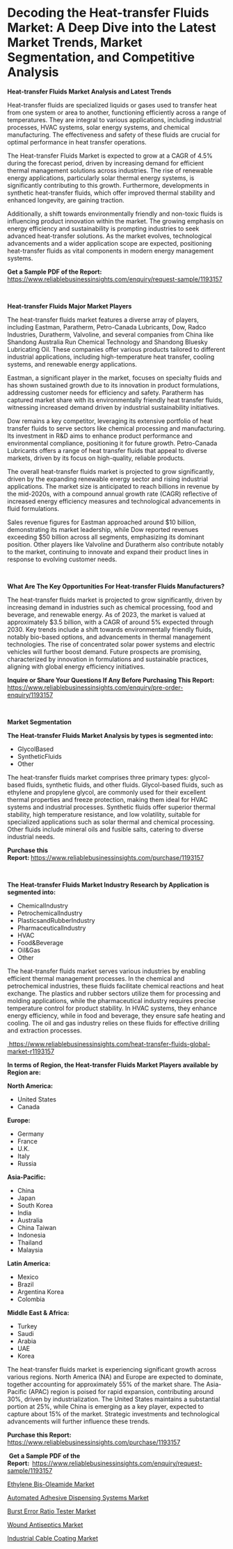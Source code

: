 <p><h1>Decoding the Heat-transfer Fluids Market: A Deep Dive into the Latest Market Trends, Market Segmentation, and Competitive Analysis</h1></p><p><strong>Heat-transfer Fluids Market Analysis and Latest Trends</strong></p>
<p><p>Heat-transfer fluids are specialized liquids or gases used to transfer heat from one system or area to another, functioning efficiently across a range of temperatures. They are integral to various applications, including industrial processes, HVAC systems, solar energy systems, and chemical manufacturing. The effectiveness and safety of these fluids are crucial for optimal performance in heat transfer operations.</p><p>The Heat-transfer Fluids Market is expected to grow at a CAGR of 4.5% during the forecast period, driven by increasing demand for efficient thermal management solutions across industries. The rise of renewable energy applications, particularly solar thermal energy systems, is significantly contributing to this growth. Furthermore, developments in synthetic heat-transfer fluids, which offer improved thermal stability and enhanced longevity, are gaining traction. </p><p>Additionally, a shift towards environmentally friendly and non-toxic fluids is influencing product innovation within the market. The growing emphasis on energy efficiency and sustainability is prompting industries to seek advanced heat-transfer solutions. As the market evolves, technological advancements and a wider application scope are expected, positioning heat-transfer fluids as vital components in modern energy management systems.</p></p>
<p><strong>Get a Sample PDF of the Report:&nbsp;</strong> <a href="https://www.reliablebusinessinsights.com/enquiry/request-sample/1193157?utm_campaign=117&utm_medium=2&utm_source=Github&utm_content=ia&utm_term=06122024&utm_id=heat-transfer-fluids">https://www.reliablebusinessinsights.com/enquiry/request-sample/1193157</a></p>
<p>&nbsp;</p>
<p><strong>Heat-transfer Fluids Major Market Players</strong></p>
<p><p>The heat-transfer fluids market features a diverse array of players, including Eastman, Paratherm, Petro-Canada Lubricants, Dow, Radco Industries, Duratherm, Valvoline, and several companies from China like Shandong Australia Run Chemical Technology and Shandong Bluesky Lubricating Oil. These companies offer various products tailored to different industrial applications, including high-temperature heat transfer, cooling systems, and renewable energy applications.</p><p>Eastman, a significant player in the market, focuses on specialty fluids and has shown sustained growth due to its innovation in product formulations, addressing customer needs for efficiency and safety. Paratherm has captured market share with its environmentally friendly heat transfer fluids, witnessing increased demand driven by industrial sustainability initiatives.</p><p>Dow remains a key competitor, leveraging its extensive portfolio of heat transfer fluids to serve sectors like chemical processing and manufacturing. Its investment in R&D aims to enhance product performance and environmental compliance, positioning it for future growth. Petro-Canada Lubricants offers a range of heat transfer fluids that appeal to diverse markets, driven by its focus on high-quality, reliable products.</p><p>The overall heat-transfer fluids market is projected to grow significantly, driven by the expanding renewable energy sector and rising industrial applications. The market size is anticipated to reach billions in revenue by the mid-2020s, with a compound annual growth rate (CAGR) reflective of increased energy efficiency measures and technological advancements in fluid formulations.</p><p>Sales revenue figures for Eastman approached around $10 billion, demonstrating its market leadership, while Dow reported revenues exceeding $50 billion across all segments, emphasizing its dominant position. Other players like Valvoline and Duratherm also contribute notably to the market, continuing to innovate and expand their product lines in response to evolving customer needs.</p></p>
<p>&nbsp;</p>
<p><strong>What Are The Key Opportunities For Heat-transfer Fluids Manufacturers?</strong></p>
<p><p>The heat-transfer fluids market is projected to grow significantly, driven by increasing demand in industries such as chemical processing, food and beverage, and renewable energy. As of 2023, the market is valued at approximately $3.5 billion, with a CAGR of around 5% expected through 2030. Key trends include a shift towards environmentally friendly fluids, notably bio-based options, and advancements in thermal management technologies. The rise of concentrated solar power systems and electric vehicles will further boost demand. Future prospects are promising, characterized by innovation in formulations and sustainable practices, aligning with global energy efficiency initiatives.</p></p>
<p><strong>Inquire or Share Your Questions If Any Before Purchasing This Report:</strong> <a href="https://www.reliablebusinessinsights.com/enquiry/pre-order-enquiry/1193157?utm_campaign=117&utm_medium=2&utm_source=Github&utm_content=ia&utm_term=06122024&utm_id=heat-transfer-fluids">https://www.reliablebusinessinsights.com/enquiry/pre-order-enquiry/1193157</a></p>
<p>&nbsp;</p>
<p><strong>Market Segmentation</strong></p>
<p><strong>The Heat-transfer Fluids Market Analysis by types is segmented into:</strong></p>
<p><ul><li>GlycolBased</li><li>SyntheticFluids</li><li>Other</li></ul></p>
<p><p>The heat-transfer fluids market comprises three primary types: glycol-based fluids, synthetic fluids, and other fluids. Glycol-based fluids, such as ethylene and propylene glycol, are commonly used for their excellent thermal properties and freeze protection, making them ideal for HVAC systems and industrial processes. Synthetic fluids offer superior thermal stability, high temperature resistance, and low volatility, suitable for specialized applications such as solar thermal and chemical processing. Other fluids include mineral oils and fusible salts, catering to diverse industrial needs.</p></p>
<p><strong>Purchase this Report:&nbsp;</strong><a href="https://www.reliablebusinessinsights.com/purchase/1193157?utm_campaign=117&utm_medium=2&utm_source=Github&utm_content=ia&utm_term=06122024&utm_id=heat-transfer-fluids">https://www.reliablebusinessinsights.com/purchase/1193157</a></p>
<p>&nbsp;</p>
<p><strong>The Heat-transfer Fluids Market Industry Research by Application is segmented into:</strong></p>
<p><ul><li>ChemicalIndustry</li><li>PetrochemicalIndustry</li><li>PlasticsandRubberIndustry</li><li>PharmaceuticalIndustry</li><li>HVAC</li><li>Food&Beverage</li><li>Oil&Gas</li><li>Other</li></ul></p>
<p><p>The heat-transfer fluids market serves various industries by enabling efficient thermal management processes. In the chemical and petrochemical industries, these fluids facilitate chemical reactions and heat exchange. The plastics and rubber sectors utilize them for processing and molding applications, while the pharmaceutical industry requires precise temperature control for product stability. In HVAC systems, they enhance energy efficiency, while in food and beverage, they ensure safe heating and cooling. The oil and gas industry relies on these fluids for effective drilling and extraction processes.</p></p>
<p><a href="https://www.reliablebusinessinsights.com/heat-transfer-fluids-global-market-r1193157?utm_campaign=117&utm_medium=2&utm_source=Github&utm_content=ia&utm_term=06122024&utm_id=heat-transfer-fluids">&nbsp;https://www.reliablebusinessinsights.com/heat-transfer-fluids-global-market-r1193157</a></p>
<p><strong>In terms of Region, the Heat-transfer Fluids Market Players available by Region are:</strong></p>
<p>
    <p> <strong> North America: </strong>
        <ul>
            <li>United States</li>
            <li>Canada</li>
        </ul>
        </p> 
    <p> <strong> Europe: </strong>
        <ul>
            <li>Germany</li>
            <li>France</li>
            <li>U.K.</li>
            <li>Italy</li>
            <li>Russia</li>
        </ul>
        </p> 
    <p> <strong> Asia-Pacific: </strong>
        <ul>
            <li>China</li>
            <li>Japan</li>
            <li>South Korea</li>
            <li>India</li>
            <li>Australia</li>
            <li>China Taiwan</li>
            <li>Indonesia</li>
            <li>Thailand</li>
            <li>Malaysia</li>
        </ul>
        </p> 
    <p> <strong> Latin America: </strong>
        <ul>
            <li>Mexico</li>
            <li>Brazil</li>
            <li>Argentina Korea</li>
            <li>Colombia</li>
        </ul>
        </p> 
    <p> <strong> Middle East & Africa: </strong>
        <ul>
            <li>Turkey</li>
            <li>Saudi</li>
            <li>Arabia</li>
            <li>UAE</li>
            <li>Korea</li>
        </ul>
    </p>
    </p>
<p><p>The heat-transfer fluids market is experiencing significant growth across various regions. North America (NA) and Europe are expected to dominate, together accounting for approximately 55% of the market share. The Asia-Pacific (APAC) region is poised for rapid expansion, contributing around 30%, driven by industrialization. The United States maintains a substantial portion at 25%, while China is emerging as a key player, expected to capture about 15% of the market. Strategic investments and technological advancements will further influence these trends.</p></p>
<p><strong>Purchase this Report: </strong><a href="https://www.reliablebusinessinsights.com/purchase/1193157?utm_campaign=117&utm_medium=2&utm_source=Github&utm_content=ia&utm_term=06122024&utm_id=heat-transfer-fluids">https://www.reliablebusinessinsights.com/purchase/1193157</a></p>
<p>&nbsp;<strong>Get a Sample PDF of the Report:&nbsp;&nbsp;</strong><a href="https://www.reliablebusinessinsights.com/enquiry/request-sample/1193157?utm_campaign=117&utm_medium=2&utm_source=Github&utm_content=ia&utm_term=06122024&utm_id=heat-transfer-fluids">https://www.reliablebusinessinsights.com/enquiry/request-sample/1193157</a></p>
<p><strong></strong></p>
<p><p><a href="https://github.com/arvelm4nthig/Market-Research-Report-List-1/blob/main/ethylene-bis-oleamide-market.md?utm_campaign=117&utm_medium=2&utm_source=Github&utm_content=ia&utm_term=06122024&utm_id=heat-transfer-fluids">Ethylene Bis-Oleamide Market</a></p><p><a href="https://www.linkedin.com/pulse/according-market-research-automated-adhesive-dispensing-7aa1e?utm_campaign=117&utm_medium=2&utm_source=Github&utm_content=ia&utm_term=06122024&utm_id=heat-transfer-fluids">Automated Adhesive Dispensing Systems Market</a></p><p><a href="https://issuu.com/reportprime-2/docs/burst-error-ratio-tester-market-size-2030.pptx?utm_campaign=117&utm_medium=2&utm_source=Github&utm_content=ia&utm_term=06122024&utm_id=heat-transfer-fluids">Burst Error Ratio Tester Market</a></p><p><a href="https://www.linkedin.com/pulse/wound-antiseptics-market-trend-analysis-highlights-rapid-xfmke?utm_campaign=117&utm_medium=2&utm_source=Github&utm_content=ia&utm_term=06122024&utm_id=heat-transfer-fluids">Wound Antiseptics Market</a></p><p><a href="https://github.com/AlisaRowe24/Market-Research-Report-List-1/blob/main/industrial-cable-coating-market.md?utm_campaign=117&utm_medium=2&utm_source=Github&utm_content=ia&utm_term=06122024&utm_id=heat-transfer-fluids">Industrial Cable Coating Market</a></p></p>